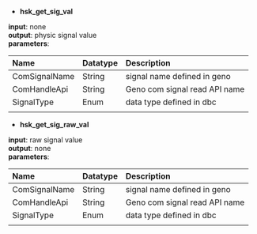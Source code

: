 * **hsk\_get\_sig\_val**

**input**: none  
**output**: physic signal value  
**parameters**:

| Name | Datatype | Description |
| :--- | :--- | :--- |
| ComSignalName | String | signal name defined in geno |
| ComHandleApi | String | Geno com signal read API name |
| SignalType | Enum | data type defined in dbc |
|  |  |  |

* **hsk\_get\_sig\_raw\_val**

**input**: raw signal value  
**output**: none  
**parameters**:

| Name | Datatype | Description |
| :--- | :--- | :--- |
| ComSignalName | String | signal name defined in geno |
| ComHandleApi | String | Geno com signal read API name |
| SignalType | Enum | data type defined in dbc |
|  |  |  |



